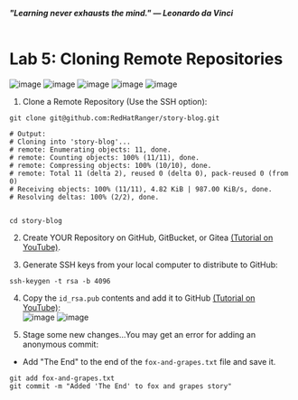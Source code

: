 ***"Learning never exhausts the mind." — Leonardo da Vinci***
<br><br>

# Lab 5: Cloning Remote Repositories
![image](https://github.com/user-attachments/assets/bb0c006d-bdce-4b74-8e9e-222b9a8ce728) ![image](https://github.com/user-attachments/assets/cde069e9-5532-4201-8943-c076c4a166ef) ![image](https://github.com/user-attachments/assets/b4a24a1d-9072-466c-b16f-0fcba96f63a1) ![image](https://github.com/user-attachments/assets/6d9f09e2-e167-4eef-92be-f814c16e2ce6) ![image](https://github.com/user-attachments/assets/56b26d71-c6e9-4f4d-9a77-8532e8ba5bbb) 

1. Clone a Remote Repository (Use the SSH option):
```
git clone git@github.com:RedHatRanger/story-blog.git

# Output:
# Cloning into 'story-blog'...
# remote: Enumerating objects: 11, done.
# remote: Counting objects: 100% (11/11), done.
# remote: Compressing objects: 100% (10/10), done.
# remote: Total 11 (delta 2), reused 0 (delta 0), pack-reused 0 (from 0)
# Receiving objects: 100% (11/11), 4.82 KiB | 987.00 KiB/s, done.
# Resolving deltas: 100% (2/2), done.


cd story-blog
```

2. Create YOUR Repository on GitHub, GitBucket, or Gitea [(Tutorial on YouTube)](https://www.youtube.com/watch?v=Oaj3RBIoGFc&t=653s).

3. Generate SSH keys from your local computer to distribute to GitHub:
```
ssh-keygen -t rsa -b 4096
```

4. Copy the `id_rsa.pub` contents and add it to GitHub [(Tutorial on YouTube)](https://www.youtube.com/watch?v=X40b9x9BFGo): \
![image](https://github.com/user-attachments/assets/9bb8a404-76bb-4c53-a542-f08096040ac0)
![image](https://github.com/user-attachments/assets/efd75bd0-80bb-47e7-a358-3bae961da3c1)


5. Stage some new changes...You may get an error for adding an anonymous commit:
- Add "The End" to the end of the `fox-and-grapes.txt` file and save it.
```
git add fox-and-grapes.txt
git commit -m "Added 'The End' to fox and grapes story"
```

